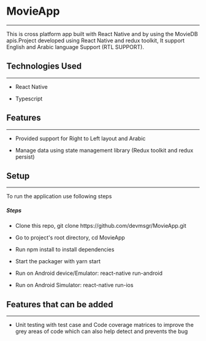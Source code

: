 <h1>MovieApp</h1>
<hr><p>This is cross platform app built with React Native and by using the MovieDB apis.Project developed using React Native and redux toolkit, It support English and Arabic language Support (RTL SUPPORT).</p><h2>Technologies Used</h2>
<hr><ul>
<li>React Native</li>
</ul><ul>
<li>Typescript</li>
</ul><h2>Features</h2>
<hr><ul>
<li>Provided support for Right to Left layout and Arabic</li>
</ul><ul>
<li>Manage data using state management library (Redux toolkit and redux persist)</li>
</ul><h2>Setup</h2>
<hr><p>To run the application use following steps</p><h5>Steps</h5><ul>
<li>Clone this repo,&nbsp;git clone https://github.com/devmsgr/MovieApp.git</li>
</ul><ul>
<li>Go to project's root directory,&nbsp;cd MovieApp</li>
</ul><ul>
<li>Run&nbsp;npm install&nbsp;to install dependencies</li>
</ul><ul>
<li>Start the packager with&nbsp;yarn start</li>
</ul><ul>
<li>Run on Android device/Emulator: react-native run-android&nbsp;</li>
</ul><ul>
<li>Run on Android Simulator: react-native run-ios</li>
</ul><h2>Features that can be added</h2>
<hr><ul>
<li>Unit testing with test case and  Code coverage matrices to improve the grey areas of code which can also help detect and prevents the bug</li>
</ul>
